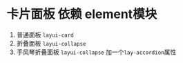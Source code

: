 # 卡片面板 依赖 element模块

1. 普通面板 `layui-card`
2. 折叠面板 `layui-collapse`
3. 手风琴折叠面板 `layui-collapse` 加一个`lay-accordion`属性